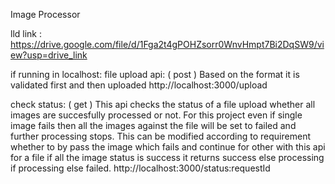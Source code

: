 Image Processor

lld link : https://drive.google.com/file/d/1Fga2t4gPOHZsorr0WnvHmpt7Bi2DqSW9/view?usp=drive_link

if running in localhost:
file upload api: ( post )
Based on the format it  is  validated first and then  uploaded
http://localhost:3000/upload

check status: ( get )
This api checks the status of a file upload whether all images are succesfully processed or not. For  this project even if single image fails then all the images against the file will be set to failed and further processing stops. This can be modified according to requirement whether to by pass the image which fails and continue for other
with this api for a file if all  the image status is success it returns success else processing if processing else failed.
http://localhost:3000/status:requestId
